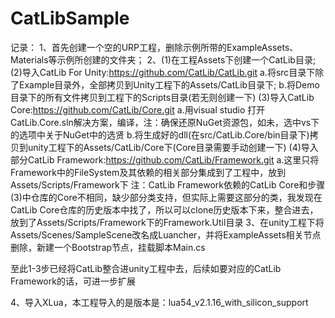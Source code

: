 # CatLibSample
记录：
1、首先创建一个空的URP工程，删除示例所带的ExampleAssets、Materials等示例所创建的文件夹；
2、(1)在工程Assets下创建一个CatLib目录;
  (2)导入CatLib For Unity:https://github.com/CatLib/CatLib.git
     a.将src目录下除了Example目录外，全部拷贝到Unity工程下的Assets/CatLib目录下;
     b.将Demo目录下的所有文件拷贝到工程下的Scripts目录(若无则创建一下)
  (3)导入CatLib Core:https://github.com/CatLib/Core.git
     a.用visual studio 打开CatLib.Core.sln解决方案，编译，注：确保还原NuGet资源包，如未，选中vs下的选项中关于NuGet中的选贤
     b.将生成好的dll(在src/CatLib.Core/bin目录下)拷贝到unity工程下的Assets/CatLib/Core下(Core目录需要手动创建一下)
  (4)导入部分CatLib Framework:https://github.com/CatLib/Framework.git
     a.这里只将Framework中的FileSystem及其依赖的相关部分集成到了工程中，放到Assets/Scripts/Framework下
     注：CatLib Framework依赖的CatLib Core和步骤(3)中仓库的Core不相同，缺少部分类支持，但实际上需要这部分的类，我发现在CatLib Core仓库的历史版本中找了，所以可以clone历史版本下来，整合进去，放到了Assets/Scripts/Framework下的Framework.Util目录
3、在unity工程下将Assets/Scenes/SampleScene改名成Luancher，并将ExampleAssets相关节点删除，新建一个Bootstrap节点，挂载脚本Main.cs

至此1-3步已经将CatLib整合进unity工程中去，后续如要对应的CatLib Framework的话，可进一步扩展

4、导入XLua，本工程导入的是版本是：lua54_v2.1.16_with_silicon_support
